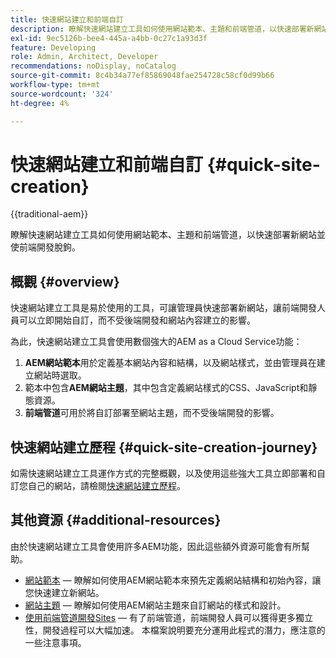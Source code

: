 ```yaml
---
title: 快速網站建立和前端自訂
description: 瞭解快速網站建立工具如何使用網站範本、主題和前端管道，以快速部署新網站並使前端開發脫鉤。
exl-id: 9ec5126b-bee4-445a-a4bb-0c27c1a93d3f
feature: Developing
role: Admin, Architect, Developer
recommendations: noDisplay, noCatalog
source-git-commit: 8c4b34a77ef85869048fae254728c58cf0d99b66
workflow-type: tm+mt
source-wordcount: '324'
ht-degree: 4%

---
```



# 快速網站建立和前端自訂 {#quick-site-creation}

{{traditional-aem}}

瞭解快速網站建立工具如何使用網站範本、主題和前端管道，以快速部署新網站並使前端開發脫鉤。

## 概觀 {#overview}

快速網站建立工具是易於使用的工具，可讓管理員快速部署新網站，讓前端開發人員可以立即開始自訂，而不受後端開發和網站內容建立的影響。

為此，快速網站建立工具會使用數個強大的AEM as a Cloud Service功能：

1. **AEM網站範本**&#x200B;用於定義基本網站內容和結構，以及網站樣式，並由管理員在建立網站時選取。
1. 範本中包含&#x200B;**AEM網站主題**，其中包含定義網站樣式的CSS、JavaScript和靜態資源。
1. **前端管道**&#x200B;可用於將自訂部署至網站主題，而不受後端開發的影響。

## 快速網站建立歷程 {#quick-site-creation-journey}

如需快速網站建立工具運作方式的完整概觀，以及使用這些強大工具立即部署和自訂您自己的網站，請檢閱[快速網站建立歷程](/help/journey-sites/quick-site/overview.md)。

## 其他資源 {#additional-resources}

由於快速網站建立工具會使用許多AEM功能，因此這些額外資源可能會有所幫助。

* [網站範本](/help/sites-cloud/administering/site-creation/site-templates.md) — 瞭解如何使用AEM網站範本來預先定義網站結構和初始內容，讓您快速建立新網站。
* [網站主題](/help/sites-cloud/administering/site-creation/site-themes.md) — 瞭解如何使用AEM網站主題來自訂網站的樣式和設計。
* [使用前端管道開發Sites](/help/implementing/developing/introduction/developing-with-front-end-pipelines.md) — 有了前端管道，前端開發人員可以獲得更多獨立性，開發過程可以大幅加速。 本檔案說明要充分運用此程式的潛力，應注意的一些注意事項。
